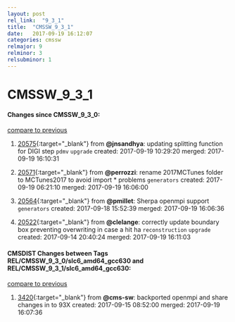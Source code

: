 ```yaml
---
layout: post
rel_link:  "9_3_1"
title:  "CMSSW_9_3_1"
date:   2017-09-19 16:12:07
categories: cmssw
relmajor: 9
relminor: 3
relsubminor: 1
---
```


# CMSSW_9_3_1
#### Changes since CMSSW_9_3_0:
[compare to previous](https://github.com/cms-sw/cmssw/compare/CMSSW_9_3_0...CMSSW_9_3_1)



1. [20575](http://github.com/cms-sw/cmssw/pull/20575){:target="_blank"}  from **@jnsandhya**: updating splitting function for DIGI step `pdmv`  `upgrade`  created: 2017-09-19 10:29:20 merged: 2017-09-19 16:10:31

2. [20571](http://github.com/cms-sw/cmssw/pull/20571){:target="_blank"}  from **@perrozzi**: rename 2017MCTunes folder to MCTunes2017 to avoid import * problems `generators`  created: 2017-09-19 06:21:10 merged: 2017-09-19 16:06:00

3. [20564](http://github.com/cms-sw/cmssw/pull/20564){:target="_blank"}  from **@pmillet**: Sherpa openmpi support `generators`  created: 2017-09-18 15:52:39 merged: 2017-09-19 16:06:36

4. [20522](http://github.com/cms-sw/cmssw/pull/20522){:target="_blank"}  from **@clelange**: correctly update boundary box preventing overwriting in case a hit ha `reconstruction`  `upgrade`  created: 2017-09-14 20:40:24 merged: 2017-09-19 16:11:03

#### CMSDIST Changes between Tags REL/CMSSW_9_3_0/slc6_amd64_gcc630 and REL/CMSSW_9_3_1/slc6_amd64_gcc630:
[compare to previous](https://github.com/cms-sw/cmsdist/compare/REL/CMSSW_9_3_0/slc6_amd64_gcc630...REL/CMSSW_9_3_1/slc6_amd64_gcc630)



1. [3420](http://github.com/cms-sw/cmsdist/pull/3420){:target="_blank"}  from **@cms-sw**: backported openmpi and share changes in to 93X created: 2017-09-15 08:52:00 merged: 2017-09-19 16:07:36
